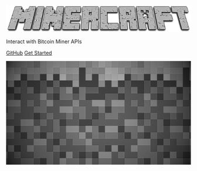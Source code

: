 <img class='logo' src='MINERCRAFT.png'>

Interact with Bitcoin Miner APIs

[GitHub](https://github.com/interplanaria/minercraft)
[Get Started](#minercraft)

![](mm.jpg)
